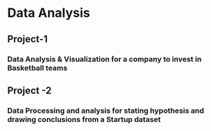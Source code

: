 # Data Analysis

## Project-1 

### Data Analysis & Visualization for a company to invest in Basketball teams 


## Project -2

### Data Processing and analysis for stating hypothesis and drawing conclusions from a Startup dataset
